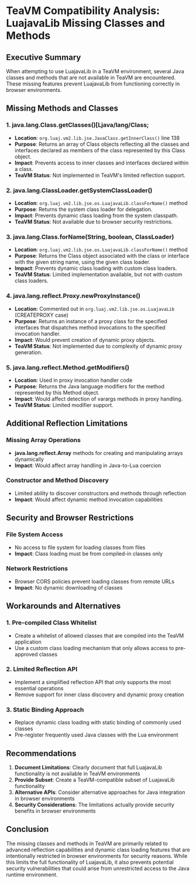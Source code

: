 # TeaVM Compatibility Analysis: LuajavaLib Missing Classes and Methods

## Executive Summary
When attempting to use LuajavaLib in a TeaVM environment, several Java classes and methods that are not available in TeaVM are encountered. These missing features prevent LuajavaLib from functioning correctly in browser environments.

## Missing Methods and Classes

### 1. java.lang.Class.getClasses()[Ljava/lang/Class;
- **Location**: `org.luaj.vm2.lib.jse.JavaClass.getInnerClass()` line 138
- **Purpose**: Returns an array of Class objects reflecting all the classes and interfaces declared as members of the class represented by this Class object.
- **Impact**: Prevents access to inner classes and interfaces declared within a class.
- **TeaVM Status**: Not implemented in TeaVM's limited reflection support.

### 2. java.lang.ClassLoader.getSystemClassLoader()
- **Location**: `org.luaj.vm2.lib.jse.os.LuajavaLib.classForName()` method
- **Purpose**: Returns the system class loader for delegation.
- **Impact**: Prevents dynamic class loading from the system classpath.
- **TeaVM Status**: Not available due to browser security restrictions.

### 3. java.lang.Class.forName(String, boolean, ClassLoader)
- **Location**: `org.luaj.vm2.lib.jse.os.LuajavaLib.classForName()` method
- **Purpose**: Returns the Class object associated with the class or interface with the given string name, using the given class loader.
- **Impact**: Prevents dynamic class loading with custom class loaders.
- **TeaVM Status**: Limited implementation available, but not with custom class loaders.

### 4. java.lang.reflect.Proxy.newProxyInstance()
- **Location**: Commented out in `org.luaj.vm2.lib.jse.os.LuajavaLib` (CREATEPROXY case)
- **Purpose**: Returns an instance of a proxy class for the specified interfaces that dispatches method invocations to the specified invocation handler.
- **Impact**: Would prevent creation of dynamic proxy objects.
- **TeaVM Status**: Not implemented due to complexity of dynamic proxy generation.

### 5. java.lang.reflect.Method.getModifiers()
- **Location**: Used in proxy invocation handler code
- **Purpose**: Returns the Java language modifiers for the method represented by this Method object.
- **Impact**: Would affect detection of varargs methods in proxy handling.
- **TeaVM Status**: Limited modifier support.

## Additional Reflection Limitations

### Missing Array Operations
- **java.lang.reflect.Array** methods for creating and manipulating arrays dynamically
- **Impact**: Would affect array handling in Java-to-Lua coercion

### Constructor and Method Discovery
- Limited ability to discover constructors and methods through reflection
- **Impact**: Would affect dynamic method invocation capabilities

## Security and Browser Restrictions

### File System Access
- No access to file system for loading classes from files
- **Impact**: Class loading must be from compiled-in classes only

### Network Restrictions
- Browser CORS policies prevent loading classes from remote URLs
- **Impact**: No dynamic downloading of classes

## Workarounds and Alternatives

### 1. Pre-compiled Class Whitelist
- Create a whitelist of allowed classes that are compiled into the TeaVM application
- Use a custom class loading mechanism that only allows access to pre-approved classes

### 2. Limited Reflection API
- Implement a simplified reflection API that only supports the most essential operations
- Remove support for inner class discovery and dynamic proxy creation

### 3. Static Binding Approach
- Replace dynamic class loading with static binding of commonly used classes
- Pre-register frequently used Java classes with the Lua environment

## Recommendations

1. **Document Limitations**: Clearly document that full LuajavaLib functionality is not available in TeaVM environments
2. **Provide Subset**: Create a TeaVM-compatible subset of LuajavaLib functionality
3. **Alternative APIs**: Consider alternative approaches for Java integration in browser environments
4. **Security Considerations**: The limitations actually provide security benefits in browser environments

## Conclusion
The missing classes and methods in TeaVM are primarily related to advanced reflection capabilities and dynamic class loading features that are intentionally restricted in browser environments for security reasons. While this limits the full functionality of LuajavaLib, it also prevents potential security vulnerabilities that could arise from unrestricted access to the Java runtime environment.